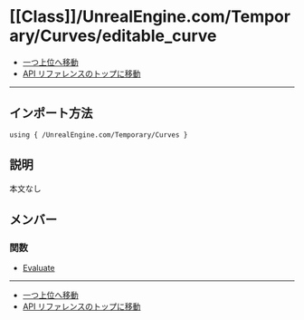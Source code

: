 # [[Class]]/UnrealEngine.com/Temporary/Curves/editable_curve

- [一つ上位へ移動](../main.md)
- [API リファレンスのトップに移動](../../../../main.md)

---

## インポート方法

```verse
using { /UnrealEngine.com/Temporary/Curves }
```

## 説明

本文なし

## メンバー

### 関数

- [Evaluate](./F_Evaluate/main.md)

---

- [一つ上位へ移動](../main.md)
- [API リファレンスのトップに移動](../../../../main.md)
